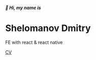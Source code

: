 ##### 👋 Hi, my name is
# Shelomanov Dmitry

FE with react & react native

[CV](https://dmitryshelomanov.github.io/)

